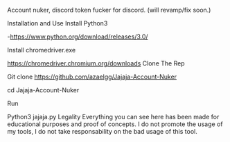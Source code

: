 
Account nuker, discord token fucker for discord. (will revamp/fix soon.)



Installation and Use
Install Python3

-https://www.python.org/download/releases/3.0/

Install chromedriver.exe

https://chromedriver.chromium.org/downloads
Clone The Rep

Git clone https://github.com/azaelgg/Jajaja-Account-Nuker

cd Jajaja-Account-Nuker

Run

Python3 jajaja.py
Legality
Everything you can see here has been made for educational purposes and proof of concepts. I do not promote the usage of my tools, I do not take responsability on the bad usage of this tool.
